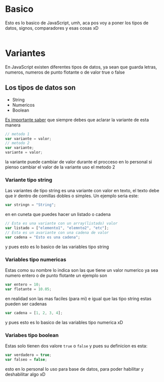# Basico
Esto es lo basico de JavaScript, umh, aca pos voy a poner los tipos de datos, signos, comparadores y esas cosas xD 
<br>
<br>
# Variantes
En JavaScript existen diferentes tipos de datos, ya sean que guarda letras, numeros, numeros de punto flotante o de valor true o false

<h2>Los tipos de datos son </h2>

- String
- Numericos
- Boolean

<u>Es importante saber</u> que siempre debes que aclarar la variante de esta manera

```js
// metodo 1
var variante = valor;
// metodo 2
var variante;
variante = valor;
```
la variante puede cambiar de valor durante el procceso en lo personal si pienso cambiar el valor de la variante uso el metodo 2

### Variante tipo string

Las variantes de tipo string es una variante con valor en texto, 
el texto debe que ir dentro de comillas dobles o simples.
Un ejemplo seria este:
```js
var stringn = "String";
```
en en cuneta que puedes hacer un listado o cadena
```js
// Esta es una variante con un array(listado) valor
var listado = ["elemento1", "elemnto2", "etc"];
// Esta es un avariante con una cadena de valor
var cadena = "Esto es una cadena";
```
y pues esto es lo basico de las variables tipo string

### Variables tipo numericas

Estas como su nombre lo indica son las que tiene un valor numerico ya sea numero entero o de punto flotante un ejemplo son 
```js
var entero = 10;
var flotante = 10.05;
```
en realidad son las mas faciles (para mi) e igual que las tipo string estas pueden ser cadenas
```js
var cadena = [1, 2, 3, 4];
```
y pues esto es lo basico de las variables tipo numerica xD

### Variabes tipo boolean

Estas solo tienen dos valore `true` o `false` y pues su definicion es esta:
```js
var verdadero = true;
var falseo = false;
```
esto en lo personal lo uso para base de datos, para poder habilitar y deshabilitar algo xD


